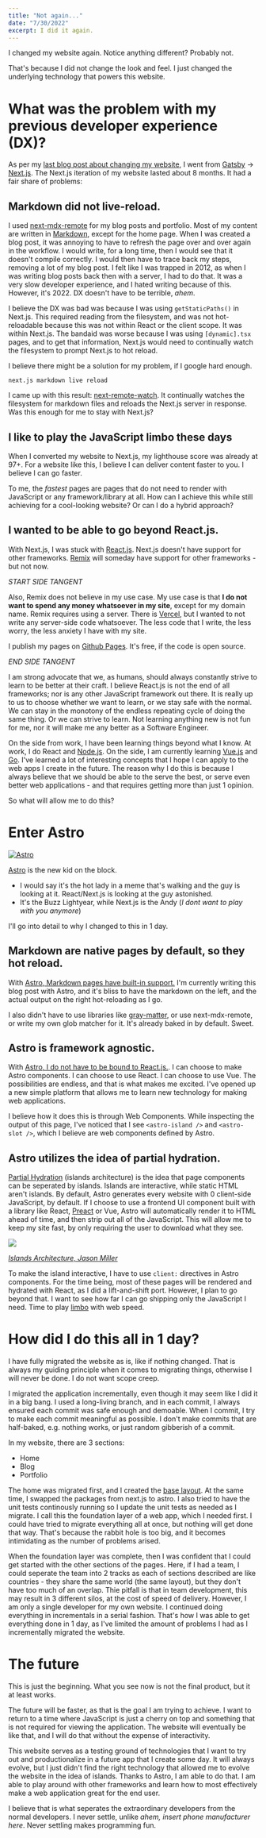 ```yaml
---
title: "Not again..."
date: "7/30/2022"
excerpt: I did it again.
---
```


I changed my website again. Notice anything different? Probably not.

That's because I did not change the look and feel. I just changed the underlying technology that powers this website.

# What was the problem with my previous developer experience (DX)?

As per my [last blog post about changing my website](/posts/new-site-who-dis-buildchain-part1), I went from [Gatsby](https://www.gatsbyjs.com/) -> [Next.js](https://nextjs.org/). The Next.js iteration of my website lasted about 8 months. It had a fair share of problems:

## Markdown did not live-reload.

I used [next-mdx-remote](https://github.com/hashicorp/next-mdx-remote) for my blog posts and portfolio. Most of my content are written in [Markdown](https://www.markdownguide.org/), except for the home page. When I was created a blog post, it was annoying to have to refresh the page over and over again in the workflow. I would write, for a long time, then I would see that it doesn't compile correctly. I would then have to trace back my steps, removing a lot of my blog post. I felt like I was trapped in 2012, as when I was writing blog posts back then with a server, I had to do that. It was a very slow developer experience, and I hated writing because of this. However, it's 2022. DX doesn't have to be terrible, _ahem_.

I believe the DX was bad was because I was using `getStaticPaths()` in Next.js. This required reading from the filesystem, and was not hot-reloadable because this was not within React or the client scope. It was within Next.js. The bandaid was worse because I was using `[dynamic].tsx` pages, and to get that information, Next.js would need to continually watch the filesystem to prompt Next.js to hot reload.

I believe there might be a solution for my problem, if I google hard enough.

```
next.js markdown live reload
```

I came up with this result: [next-remote-watch](https://github.com/hashicorp/next-remote-watch). It continually watches the filesystem for markdown files and reloads the Next.js server in response. Was this enough for me to stay with Next.js?

## I like to play the JavaScript limbo these days

When I converted my website to Next.js, my lighthouse score was already at 97+. For a website like this, I believe I can deliver content faster to you. I believe I can go faster.

To me, the _fastest_ pages are pages that do not need to render with JavaScript or any framework/library at all. How can I achieve this while still achieving for a cool-looking website? Or can I do a hybrid approach?

## I wanted to be able to go beyond React.js.

With Next.js, I was stuck with [React.js](https://reactjs.org/). Next.js doesn't have support for other frameworks.
[Remix](https://remix.run/) will someday have support for other frameworks - but not now.

_START SIDE TANGENT_

Also, Remix does not believe in my use case. My use case is that **I do not want to spend any money whatsoever in my site**, except for my domain name. Remix requires using a server. There is [Vercel](https://vercel.com/), but I wanted to not write any server-side code whatsoever. The less code that I write, the less worry, the less anxiety I have with my site.

I publish my pages on [Github Pages](https://pages.github.com/). It's free, if the code is open source.

_END SIDE TANGENT_

I am strong advocate that we, as humans, should always constantly strive to learn to be better at their craft. I believe React.js is not the end of all frameworks; nor is any other JavaScript framework out there. It is really up to us to choose whether we want to learn, or we stay safe with the normal. We can stay in the monotony of the endless repeating cycle of doing the same thing. Or we can strive to learn. Not learning anything new is not fun for me, nor it will make me any better as a Software Engineer.

On the side from work, I have been learning things beyond what I know. At work, I do React and [Node.js](https://nodejs.org/). On the side, I am currently learning [Vue.js](https://vuejs.org/) and [Go](https://go.dev/). I've learned a lot of interesting concepts that I hope I can apply to the web apps I create in the future. The reason why I do this is because I always believe that we should be able to the serve the best, or serve even better web applications - and that requires getting more than just 1 opinion.

So what will allow me to do this?

# Enter Astro

<a href="https://astro.build/" target="__blank">
  <div class="aspect-w-16 aspect-h-9 p-4 bg-black">
    <div class="flex items-center justify-center">
      <img class="w-3/4 h-auto max-h-16 sm:max-h-32" src="/images/blog/astro.svg" alt="Astro">
    </div>
  </div>
</a>

[Astro](https://astro.build/) is the new kid on the block.

- I would say it's the hot lady in a meme that's walking and the guy is looking at it. React/Next.js is looking at the guy astonished.
- It's the Buzz Lightyear, while Next.js is the Andy (_I dont want to play with you anymore_)

I'll go into detail to why I changed to this in 1 day.

## Markdown are native pages by default, so they hot reload.

With [Astro, Markdown pages have built-in support.](https://docs.astro.build/en/guides/markdown-content/) I'm currently writing this blog post with Astro, and it's bliss to have the markdown on the left, and the actual output on the right hot-reloading as I go.

I also didn't have to use libraries like [gray-matter](https://www.npmjs.com/package/gray-matter), or use next-mdx-remote, or write my own glob matcher for it. It's already baked in by default. Sweet.

## Astro is framework agnostic.

With [Astro, I do not have to be bound to React.js.](https://astro.build/integrations/). I can choose to make Astro components. I can choose to use React. I can choose to use Vue. The possibilities are endless, and that is what makes me excited. I've opened up a new simple platform that allows me to learn new technology for making web applications.

I believe how it does this is through Web Components. While inspecting the output of this page, I've noticed that I see `<astro-island />` and `<astro-slot />`, which I believe are web components defined by Astro.

## Astro utilizes the idea of partial hydration.

[Partial Hydration](https://docs.astro.build/en/concepts/islands/) (islands architecture) is the idea that page components can be seperated by islands. Islands are interactive, while static HTML aren't islands. By default, Astro generates every website with 0 client-side JavaScript, by default. If I choose to use a frontend UI component built with a library like React, [Preact](https://preactjs.com/) or Vue, Astro will automatically render it to HTML ahead of time, and then strip out all of the JavaScript. This will allow me to keep my site fast, by only requiring the user to download what they see.

<div class="aspect-w-16 aspect-h-9 bg-black">
  <div class="flex items-center justify-center">
    <img class="w-3/4"  src="/images/blog/islands-architecture-1.webp">
  </div>
</div>

_[Islands Architecture, Jason Miller](https://jasonformat.com/islands-architecture/)_

To make the island interactive, I have to use `client:` directives in Astro components. For the time being, most of these pages will be rendered and hydrated with React, as I did a lift-and-shift port. However, I plan to go beyond that. I want to see how far I can go shipping only the JavaScript I need. Time to play [limbo](<https://en.wikipedia.org/wiki/Limbo_(dance)>) with web speed.

# How did I do this all in 1 day?

I have fully migrated the website as is, like if nothing changed. That is always my guiding principle when it comes to migrating things, otherwise I will never be done. I do not want scope creep.

I migrated the application incrementally, even though it may seem like I did it in a big bang. I used a long-living branch, and in each commit, I always ensured each commit was safe enough and demoable. When I commit, I try to make each commit meaningful as possible. I don't make commits that are half-baked, e.g. nothing works, or just random gibberish of a commit.

In my website, there are 3 sections:

- Home
- Blog
- Portfolio

The home was migrated first, and I created the [base layout](https://docs.astro.build/en/core-concepts/layouts/). At the same time, I swapped the packages from next.js to astro. I also tried to have the unit tests continously running so I update the unit tests as needed as I migrate. I call this the foundation layer of a web app, which I needed first. I could have tried to migrate everything all at once, but nothing will get done that way. That's because the rabbit hole is too big, and it becomes intimidating as the number of problems arised.

When the foundation layer was complete, then I was confident that I could get started with the other sections of the pages. Here, if I had a team, I could seperate the team into 2 tracks as each of sections described are like countries - they share the same world (the same layout), but they don't have too much of an overlap. Thie pitfall is that in team development, this may result in 3 different silos, at the cost of speed of delivery. However, I am only a single developer for my own website. I continued doing everything in incrementals in a serial fashion. That's how I was able to get everything done in 1 day, as I've limited the amount of problems I had as I incrementally migrated the website.

# The future

This is just the beginning. What you see now is not the final product, but it at least works.

The future will be faster, as that is the goal I am trying to achieve. I want to return to a time where JavaScript is just a cherry on top and something that is not required for viewing the application. The website will eventually be like that, and I will do that without the expense of interactivity.

This website serves as a testing ground of technologies that I want to try out and productionalize in a future app that I create some day. It will always evolve, but I just didn't find the right technology that allowed me to evolve the website in the idea of islands. Thanks to Astro, I am able to do that. I am able to play around with other frameworks and learn how to most effectively make a web application great for the end user.

I believe that is what seperates the extraordinary developers from the normal developers. I never settle, unlike _ahem, insert phone manufacturer here_. Never settling makes programming fun.

